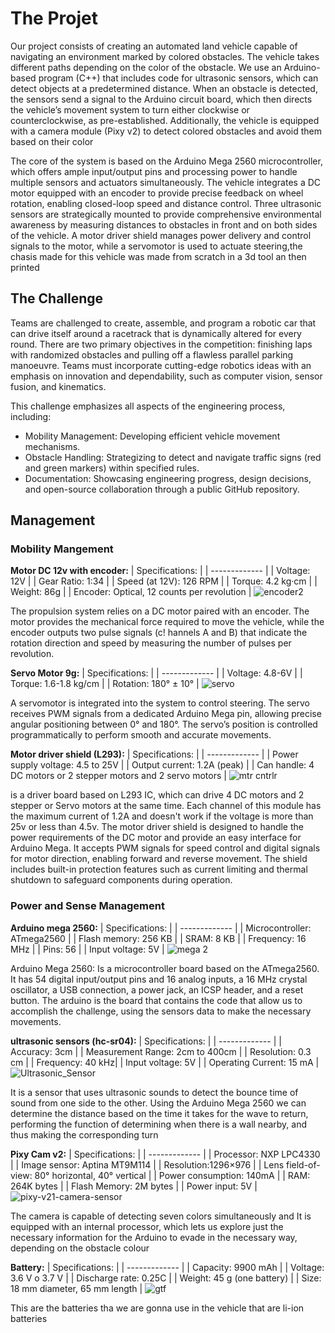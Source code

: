The Projet
===
Our project consists of creating an automated land vehicle capable of navigating an environment marked by colored obstacles. The vehicle takes different paths depending on the color of the obstacle. We use an Arduino-based program (C++) that includes code for ultrasonic sensors, which can detect objects at a predetermined distance. When an obstacle is detected, the sensors send a signal to the Arduino circuit board, which then directs the vehicle’s movement system to turn either clockwise or counterclockwise, as pre-established. Additionally, the vehicle is equipped with a camera module (Pixy v2) to detect colored obstacles and avoid them based on their color

The core of the system is based on the Arduino Mega 2560 microcontroller, which offers ample input/output pins and processing power to handle multiple sensors and actuators simultaneously. The vehicle integrates a DC motor equipped with an encoder to provide precise feedback on wheel rotation, enabling closed-loop speed and distance control. Three ultrasonic sensors are strategically mounted to provide comprehensive environmental awareness by measuring distances to obstacles in front and on both sides of the vehicle. A motor driver shield manages power delivery and control signals to the motor, while a servomotor is used to actuate steering,the chasis made for this vehicle was made from scratch in a 3d tool an then printed

## The Challenge
Teams are challenged to create, assemble, and program a robotic car that can drive itself around a racetrack that is dynamically altered for every round. There are two primary objectives in the competition: finishing laps with randomized obstacles and pulling off a flawless parallel parking manoeuvre. Teams must incorporate cutting-edge robotics ideas with an emphasis on innovation and dependability, such as computer vision, sensor fusion, and kinematics.

This challenge emphasizes all aspects of the engineering process, including:

- Mobility Management: Developing efficient vehicle movement mechanisms.
- Obstacle Handling: Strategizing to detect and navigate traffic signs (red and green markers) within specified rules.
- Documentation: Showcasing engineering progress, design decisions, and open-source collaboration through a public GitHub repository.




## Management

### Mobility Mangement

**Motor DC 12v with encoder:**
| Specifications: |
| ------------- |
| Voltage: 12V |
| Gear Ratio: 1:34 |
| Speed (at 12V): 126 RPM |
| Torque: 4.2 kg·cm |
| Weight: 86g |
| Encoder: Optical, 12 counts per revolution |
![encoder2](https://github.com/user-attachments/assets/47492287-88c9-4dba-ba15-793ce49024c4)



The propulsion system relies on a DC motor paired with an encoder. The motor provides the mechanical force required to move the vehicle, while the encoder outputs two pulse signals (c!
hannels A and B) that indicate the rotation direction and speed by measuring the number of pulses per revolution.

**Servo Motor 9g:**
| Specifications: |
| ------------- |
| Voltage: 4.8-6V |
| Torque: 1.6-1.8 kg/cm |
| Rotation: 180° ± 10°  |
![servo](https://github.com/user-attachments/assets/616dea0b-ce80-44be-adf4-3006b407275c)

A servomotor is integrated into the system to control steering. The servo receives PWM signals from a dedicated Arduino Mega pin, allowing precise angular positioning between 0° and 180°. The servo’s position is controlled programmatically to perform smooth and accurate movements.

**Motor driver shield (L293):**
| Specifications: |
| ------------- |
| Power supply voltage: 4.5 to 25V  |
| Output current: 1.2A (peak) |
| Can handle: 4 DC motors or 2 stepper motors and 2 servo motors |
![mtr cntrlr](https://github.com/user-attachments/assets/fd5479d2-4d84-43ed-bd1c-b6e060d37bcf)

is a driver board based on L293 IC, which can drive 4 DC motors and 2 stepper or Servo motors at the same time. Each channel of this module has the maximum current of 1.2A and doesn't work if the voltage is more than 25v or less than 4.5v.
The motor driver shield is designed to handle the power requirements of the DC motor and provide an easy interface for Arduino Mega. It accepts PWM signals for speed control and digital signals for motor direction, enabling forward and reverse movement. The shield includes built-in protection features such as current limiting and thermal shutdown to safeguard components during operation.

### Power and Sense Management
**Arduino mega 2560:**
| Specifications: |
| ------------- |
| Microcontroller: ATmega2560 | 
| Flash memory: 256 KB |
| SRAM: 8 KB |
| Frequency: 16 MHz |
| Pins: 56 |
| Input voltage: 5V  |
 ![mega 2](https://github.com/user-attachments/assets/795966a0-d3ef-4f3b-9485-fe8bbaa3a449)
 
Arduino Mega 2560: Is a microcontroller board based on the ATmega2560. It has 54 digital input/output pins and 16 analog inputs, a 16 MHz crystal oscillator, a USB connection, a power jack, an ICSP header, and a reset button. The arduino is the board that contains the code that allow us to accomplish the challenge, using the sensors data to make the necessary movements.

**ultrasonic sensors (hc-sr04):**
| Specifications: |
| ------------- |
| Accuracy: 3cm |
| Measurement Range: 2cm to 400cm |
| Resolution: 0.3 cm |
| Frequency: 40 kHz|
| Input voltage: 5V  |
| Operating Current: 15 mA |
![Ultrasonic_Sensor](https://github.com/user-attachments/assets/9172b512-f920-4b1e-98cb-fac84d70ee8a)


It is a sensor that uses ultrasonic sounds to detect the bounce time of sound from one side to the other. Using the Arduino Mega 2560 we can determine the distance based on the time it takes for the wave to return, performing the function of determining when there is a wall nearby, and thus making the corresponding turn

**Pixy Cam v2:**
| Specifications: |
| ------------- |
| Processor: NXP LPC4330 |
| Image sensor: Aptina MT9M114 |
| Resolution:1296×976  |
| Lens field-of-view: 80° horizontal, 40° vertical |
| Power consumption: 140mA |
| RAM: 264K bytes |
| Flash Memory: 2M bytes |
| Power input: 5V |
![pixy-v21-camera-sensor](https://github.com/user-attachments/assets/74f57132-97c9-4abd-84b3-dc63150acd27)

The camera is capable of detecting seven colors simultaneously and It is equipped with an internal processor, which lets us explore just the necessary information for the Arduino to evade in the necessary way, depending on the obstacle colour

**Battery:**
| Specifications: |
| ------------- |
| Capacity: 9900 mAh |
| Voltage: 3.6 V o 3.7 V |
| Discharge rate:  0.25C |
| Weight: 45 g (one battery) |
| Size: 18 mm diameter, 65 mm length |
![gtf](https://github.com/user-attachments/assets/c771bb60-3599-4566-bee3-3cf6875fe9cd)

This are the batteries tha we are gonna use in the vehicle that are li-ion batteries









